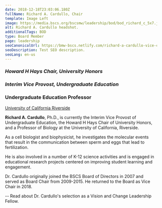 ```yaml
---
date: 2018-12-18T23:03:06.180Z
fullName: Richard A. Cardullo, Chair
template: Image Left
image: https://media.bscs.org/bscsmw/leadership/bod/bod_richard_c_5x7.jpg
alt: Richard A. Cardullo headshot.
additionalTags: BOD
type: Board Member
page: leadership
seoCanonicalUrl: https://bmw-bscs.netlify.com/richard-a-cardullo-vice-chair
seoDescription: Test SEO description.
seoLang: en-us
---
```


### *Howard H Hays Chair, University Honors*

###  *Interim Vice Provost, Undergraduate Education*

### Undergraduate Education Professor
<a href="https://www.ucr.edu/" target="_blank" rel="noopener noreferrer">University of California Riverside</a>


**Richard A. Cardullo**, Ph.D., is currently the Interim Vice Provost of Undergraduate Education, the Howard H Hays Chair of University Honors, and a Professor of Biology at the University of California, Riverside.

As a cell biologist and biophysicist, he investigates the molecular events that result in the communication between sperm and eggs that lead to fertilization.

He is also involved in a number of K-12 science activities and is engaged in educational research projects centered on improving student learning and engagement.

Dr. Cardullo originally joined the BSCS Board of Directors in 2007 and served as Board Chair from 2009-2015. He returned to the Board as Vice Chair in 2018. 

-- Read about Dr. Cardullo's selection as a Vision and Change Leadership Fellow.

